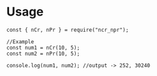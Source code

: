 # Usage
    const { nCr, nPr } = require("ncr_npr");

    //Example
    const num1 = nCr(10, 5);
    const num2 = nPr(10, 5);

    console.log(num1, num2); //output -> 252, 30240
